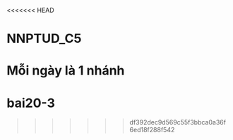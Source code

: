 <<<<<<< HEAD
# NNPTUD_C5
Mỗi ngày là 1 nhánh 
=======
# bai20-3
>>>>>>> df392dec9d569c55f3bbca0a36f6ed18f288f542
